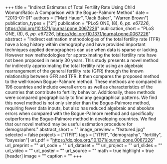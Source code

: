 +++
title = "Indirect Estimates of Total Fertility Rate Using Child Woman/Ratio: A Comparison with the Bogue-Palmore Method"
date = "2013-01-01"
authors = ["Matt Hauer", "Jack Baker", "Warren Brown"]
publication_types = ["2"]
publication = "PLoS ONE, (8), 6, _pp. e67226_, https://doi.org/10.1371/journal.pone.0067226"
publication_short = "PLoS ONE, (8), 6, _pp. e67226_, https://doi.org/10.1371/journal.pone.0067226"
abstract = "Indirect estimation methodologies of the total fertility rate (TFR) have a long history within demography and have provided important techniques applied demographers can use when data is sparse or lacking. However new methodologies for approximating the total fertility rate have not been proposed in nearly 30 years. This study presents a novel method for indirectly approximating the total fertility rate using an algebraic rearrangement of the general fertility rate (GFR) through the known relationship between GFR and TFR. It then compares the proposed method to the well-known Bogue-Palmore method. These methods are compared in 196 countries and include overall errors as well as characteristics of the countries that contribute to fertility behavior. Additionally, these methods were compared geographically to find any geographical patterns. We find this novel method is not only simpler than the Bogue-Palmore method, requiring fewer data inputs, but also has reduced algebraic and absolute errors when compared with the Bogue-Palmore method and specifically outperforms the Bogue-Palmore method in developing countries. We find that our novel method may be useful estimation procedure for demographers."
abstract_short = ""
image_preview = "featured.jpg"
selected = false
projects = ["iTFR"]
tags = ["iTFR", "demography", "fertility", "bayesian"]
url_pdf = "https://dx.plos.org/10.1371/journal.pone.0067226"
url_preprint = ""
url_code = ""
url_dataset = ""
url_project = ""
url_slides = ""
url_video = ""
url_poster = ""
url_source = ""
math = true
highlight = true
[header]
image = ""
caption = ""
+++
